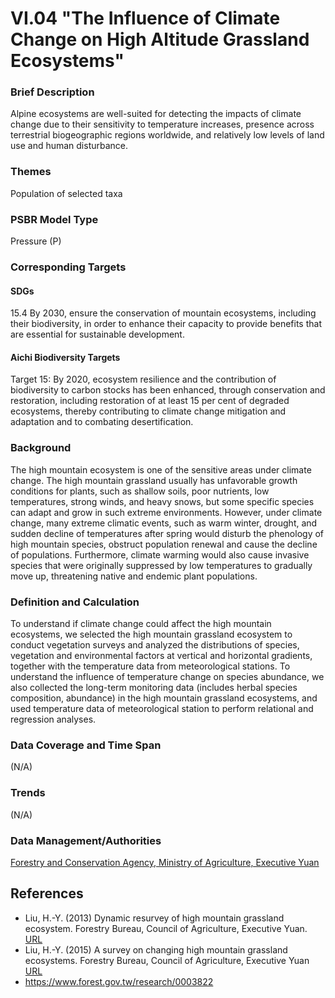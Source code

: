 # VI.04 "The Influence of Climate Change on High Altitude Grassland Ecosystems"

<script type="text/javascript" src="http://cdn.mathjax.org/mathjax/latest/MathJax.js?config=TeX-AMS-MML_HTMLorMML"></script>

### Brief Description
Alpine ecosystems are well-suited for detecting the impacts of climate change due to their sensitivity to temperature increases, presence across terrestrial biogeographic regions worldwide, and relatively low levels of land use and human disturbance.

### Themes
Population of selected taxa
### PSBR Model Type
Pressure (P)
### Corresponding Targets
#### SDGs
15.4 By 2030, ensure the conservation of mountain ecosystems, including their biodiversity, in order to enhance their capacity to provide benefits that are essential for sustainable development.
#### Aichi Biodiversity Targets
Target 15: By 2020, ecosystem resilience and the contribution of biodiversity to carbon stocks has been enhanced, through conservation and restoration, including restoration of at least 15 per cent of degraded ecosystems, thereby contributing to climate change mitigation and adaptation and to combating desertification.
### Background
The high mountain ecosystem is one of the sensitive areas under climate change. The high mountain grassland usually has unfavorable growth conditions for plants, such as shallow soils, poor nutrients, low temperatures, strong winds, and heavy snows, but some specific species can adapt and grow in such extreme environments. However, under climate change, many extreme climatic events, such as warm winter, drought, and sudden decline of temperatures after spring would disturb the phenology of high mountain species, obstruct population renewal and cause the decline of populations. Furthermore, climate warming would also cause invasive species that were originally suppressed by low temperatures to gradually move up, threatening native and endemic plant populations.
### Definition and Calculation
To understand if climate change could affect the high mountain ecosystems, we selected the high mountain grassland ecosystem to conduct vegetation surveys and analyzed the distributions of species, vegetation and environmental factors at vertical and horizontal gradients, together with the temperature data from meteorological stations. To understand the influence of temperature change on species abundance, we also collected the long-term monitoring data (includes herbal species composition, abundance) in the high mountain grassland ecosystems, and used temperature data of meteorological station to perform relational and regression analyses.
### Data Coverage and Time Span
(N/A)
### Trends
(N/A)
### Data Management/Authorities
[Forestry and Conservation Agency, Ministry of Agriculture, Executive Yuan](https://www.forest.gov.tw)

## References
* Liu, H.-Y. (2013) Dynamic resurvey of high mountain grassland ecosystem. Forestry Bureau, Council of Agriculture, Executive Yuan. [URL](https://conservation.forest.gov.tw/0000847)
* Liu, H.-Y. (2015) A survey on changing high mountain grassland ecosystems. Forestry Bureau, Council of Agriculture, Executive Yuan [URL](https://conservation.forest.gov.tw/0000754)
* https://www.forest.gov.tw/research/0003822